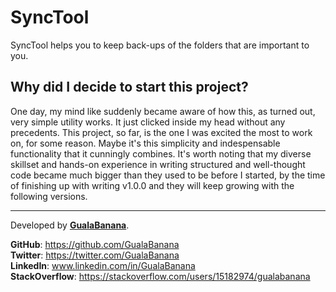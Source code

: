 # SyncTool
SyncTool helps you to keep back-ups of the folders that are important to you.

## Why did I decide to start this project?
One day, my mind like suddenly became aware of how this, as turned out, very simple utility works. It just clicked inside my head without any precedents. This project, so far, is the one I was excited the most to work on, for some reason. Maybe it's this simplicity and indespensable functionality that it cunningly combines. It's worth noting that my diverse skillset and hands-on experience in writing structured and well-thought code became much bigger than they used to be before I started, by the time of finishing up with writing v1.0.0 and they will keep growing with the following versions.

---
Developed by **[GualaBanana]("www.linkedin.com/in/GualaBanana")**.

**GitHub**: https://github.com/GualaBanana<br/>
**Twitter**: https://twitter.com/GualaBanana<br/>
**LinkedIn**: www.linkedin.com/in/GualaBanana<br/>
**StackOverflow**: https://stackoverflow.com/users/15182974/gualabanana